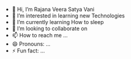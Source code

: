 - 👋 Hi, I’m Rajana Veera Satya Vani
- 👀 I’m interested in learning new Technologies
- 🌱 I’m currently learning How to sleep
- 💞️ I’m looking to collaborate on 
- 📫 How to reach me ...
- 😄 Pronouns: ...
- ⚡ Fun fact: ...

<!---
vani-rajana/vani-rajana is a ✨ special ✨ repository because its `README.md` (this file) appears on your GitHub profile.
You can click the Preview link to take a look at your changes.
--->
